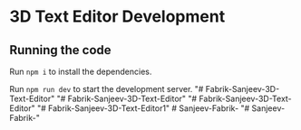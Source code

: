 
  # 3D Text Editor Development


  ## Running the code

  Run `npm i` to install the dependencies.

  Run `npm run dev` to start the development server.
  "# Fabrik-Sanjeev-3D-Text-Editor" 
"# Fabrik-Sanjeev-3D-Text-Editor" 
"# Fabrik-Sanjeev-3D-Text-Editor" 
"# Fabrik-Sanjeev-3D-Text-Editor1" 
#   S a n j e e v - F a b r i k -  
 "# Sanjeev-Fabrik-" 
